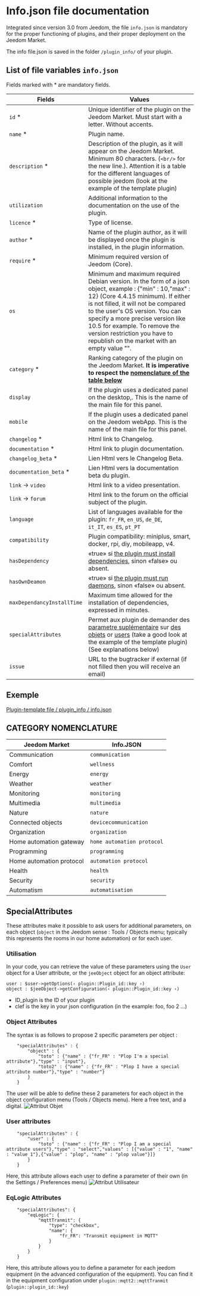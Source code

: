 # Info.json file documentation

Integrated since version 3.0 from Jeedom, the file ``info.json`` is mandatory for the proper functioning of plugins, and their proper deployment on the Jeedom Market.

The info file.json is saved in the folder ``/plugin_info/`` of your plugin.

## List of file variables ``info.json``

Fields marked with * are mandatory fields.

Fields                   | Values                                                                                                                   |
------------------------ | ------------------------------------------------------------------------------------------------------------------------- |
``id`` *                     | Unique identifier of the plugin on the Jeedom Market. Must start with a letter. Without accents.                             |
``name`` *                   | Plugin name.                                                                                                            |
``description`` *            | Description of the plugin, as it will appear on the Jeedom Market. Minimum 80 characters. (``<br/>`` for the new line.). Attention it is a table for the different languages of possible jeedom (look at the example of the template plugin)                                  |                                                                                     |
``utilization``                    | Additional information to the documentation on the use of the plugin.                                                    |
``licence`` *                | Type of license.                                                                                                          |
``author`` *                 | Name of the plugin author, as it will be displayed once the plugin is installed, in the plugin information.         |
``require`` *                | Minimum required version of Jeedom (Core).                                                                                                |
``os``                 | Minimum and maximum required Debian version. In the form of a json object, example : {"min" : 10,"max" : 12} (Core 4.4.15 minimum). If either is not filled, it will not be compared to the user's OS version. You can specify a more precise version like 10.5 for example. To remove the version restriction you have to republish on the market with an empty value "".                                                |
``category`` *               | Ranking category of the plugin on the Jeedom Market. **It is imperative to respect the [nomenclature of the table below](https://doc.jeedom.com/en_US/dev/structure_info_json/#NOMENCLATURE%20CATEGORIES)** |
``display``                  | If the plugin uses a dedicated panel on the desktop,. This is the name of the main file for this panel.                    |
``mobile``                   | If the plugin uses a dedicated panel on the Jeedom webApp. This is the name of the main file for this panel.   |
``changelog`` *              | Html link to Changelog.                                                                                              |
``documentation`` *          | Html link to plugin documentation.
``changelog_beta`` *              | Lien Html vers le Changelog Beta.|
``documentation_beta`` *          | Lien Html vers la documentation beta du plugin.
``link`` -> ``video``               | Html link to a video presentation.                                                                                 |
``link`` -> ``forum``               | Html link to the forum on the official subject of the plugin.                                                                  |
``language``                | List of languages available for the plugin: ``fr_FR``, ``en_US``, ``de_DE``, ``it_IT``, ``es_ES``, ``pt_PT``            |
``compatibility``            | Plugin compatibility: miniplus, smart, docker, rpi, diy, mobileapp, v4.                                                   |
``hasDependency``            | «true» si [the plugin must install dependencies](https://doc.jeedom.com/en_US/dev/daemon_plugin#Les%20d%C3%A9pendance), sinon «false» ou absent.                                              |
``hasOwnDeamon``             | «true» si [the plugin must run daemons](https://doc.jeedom.com/en_US/dev/daemon_plugin#Les%20d%C3%A9mons%20%26%20d%C3%A9pendances), sinon «false» ou absent.                                                   |
``maxDependancyInstallTime`` | Maximum time allowed for the installation of dependencies, expressed in minutes.                                            |
``specialAttributes`` | Permet aux plugin de demander des [parametre suplémentaire](https://doc.jeedom.com/en_US/dev/structure_info_json#SpecialAttributes) sur [des objets](https://doc.jeedom.com/en_US/dev/structure_info_json#Attributes%20Object) or [users](https://doc.jeedom.com/en_US/dev/structure_info_json#Attributs%20User) (take a good look at the example of the template plugin) (See explanations below)                                            |
``issue``                    | URL to the bugtracker if external (if not filled then you will receive an email)

## Exemple

[Plugin-template file / plugin_info / info.json](https://github.com/jeedom/plugin-template/blob/master/plugin_info/info.json)

## CATEGORY NOMENCLATURE

Jeedom Market         | Info.JSON               |
--------------------- | ----------------------- |
Communication         | ``communication``           |
Comfort               | ``wellness``                |
Energy               | ``energy``                  |
Weather                 | ``weather``                 |
Monitoring            | ``monitoring``              |
Multimedia            | ``multimedia``              |
Nature                | ``nature``                  |
Connected objects      | ``devicecommunication``     |
Organization          | ``organization``            |
Home automation gateway  | ``home automation protocol``|
Programming         | ``programming``             |
Home automation protocol   | ``automation protocol``     |
Health                 | ``health``                  |
Security              | ``security``                |
Automatism           | ``automatisation``          |

## SpecialAttributes

These attributes make it possible to ask users for additional parameters, on each object (`object` in the Jeedom sense : Tools / Objects menu; typically this represents the rooms in our home automation) or for each user.

### Utilisation

In your code, you can retrieve the value of these parameters using the `User` object for a User attribute, or the `jeeObject` object for an object attribute:

```
user : $user->getOptions(‹ plugin::Plugin_id::key ›)
object : $jeeObject->getConfiguration(‹ plugin::Plugin_id::key ›)
```
* ID_plugin is the ID of your plugin
* clef is the key in your json configuration (in the example: foo, foo 2 ...)

### Object Attributes

The syntax is as follows to propose 2 specific parameters per object :
```
	"specialAttributes" : {
		"object" : {
			"toto" : {"name" : {"fr_FR" : "Plop I'm a special attribute"},"type" : "input"},
			"toto2" : {"name" : {"fr_FR" : "Plop I have a special attribute number"},"type" : "number"}
		}
	}
```

The user will be able to define these 2 parameters for each object in the object configuration menu (Tools / Objects menu).
Here a free text, and a digital.
![Attribut Objet](images/SpecialAttributeObject.png)

### User attributes

```
	"specialAttributes" : {
		"user" : {
			"toto" : {"name" : {"fr_FR" : "Plop I am a special attribute users"},"type" : "select","values" : [{"value" : "1", "name" : "value 1"},{"value" : "plop", "name" : "plop value"}]}
		}
	}
```

Here, this attribute allows each user to define a parameter of their own (in the Settings / Preferences menu)
![Attribut Utilisateur](images/SpecialAttributeUser.png)

### EqLogic Attributes

```
	"specialAttributes": {
        "eqLogic": {
            "mqttTranmit": {
                "type": "checkbox",
                "name": {
                    "fr_FR": "Transmit equipment in MQTT"
                }
            }
        }
    }
```

Here, this attribute allows you to define a parameter for each jeedom equipment (in the advanced configuration of the equipment). You can find it in the equipment configuration under `plugin::mqtt2::mqttTranmit` (`plugin::plugin_id::key`)

